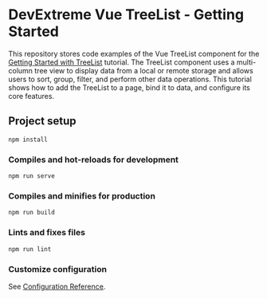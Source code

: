 # DevExtreme Vue TreeList - Getting Started 

This repository stores code examples of the Vue TreeList component for the [Getting Started with TreeList](https://js.devexpress.com/Documentation/Guide/UI_Components/TreeList/Getting_Started_with_TreeList/) tutorial. The TreeList component uses a multi-column tree view to display data from a local or remote storage and allows users to sort, group, filter, and perform other data operations. This tutorial shows how to add the TreeList to a page, bind it to data, and configure its core features.

## Project setup
```
npm install
```

### Compiles and hot-reloads for development
```
npm run serve
```

### Compiles and minifies for production
```
npm run build
```

### Lints and fixes files
```
npm run lint
```

### Customize configuration
See [Configuration Reference](https://cli.vuejs.org/config/).
